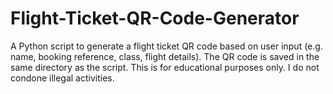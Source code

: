 # Flight-Ticket-QR-Code-Generator
A Python script to generate a flight ticket QR code based on user input (e.g. name, booking reference, class, flight details). The QR code is saved in the same directory as the script. This is for educational purposes only. I do not condone illegal activities.
